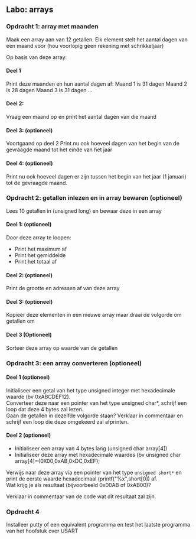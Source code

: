 ## Labo: arrays

### Opdracht 1: array met maanden

Maak een array aan van 12 getallen.
Elk element stelt het aantal dagen van een maand voor (hou voorlopig geen rekening met schrikkeljaar)

Op basis van deze array:

#### Deel 1
Print deze maanden en hun aantal dagen af:
Maand 1 is 31 dagen
Maand 2 is 28 dagen
Maand 3 is 31 dagen
...

#### Deel 2:
Vraag een maand op en print het aantal dagen van die maand

#### Deel 3: (optioneel)
Voortgaand op deel 2
Print nu ook hoeveel dagen van het begin van de gevraagde maand tot het einde van het jaar

#### Deel 4: (optioneel)
Print nu ook hoeveel dagen er zijn tussen het begin van het jaar (1 januari) tot de gevraagde maand.

### Opdracht 2: getallen inlezen en in array bewaren (optioneel)

Lees 10 getallen in (unsigned long) en bewaar deze in een array

#### Deel 1:  (optioneel)

Door deze array te loopen:

* Print het maximum af
* Print het gemiddelde
* Print het totaal af

#### Deel 2:  (optioneel)
Print de grootte en adressen af van deze array

#### Deel 3: (optioneel)
Kopieer deze elementen in een nieuwe array maar draai de volgorde om getallen om

#### Deel 3 (Optioneel)
Sorteer deze array op waarde van de getallen

### Opdracht 3: een array converteren  (optioneel)

#### Deel 1  (optioneel)

Initialiseer een getal van het type unsigned integer met hexadecimale waarde (bv 0xABCDEF12).  
Converteer deze naar een pointer van het type unsigned char*, schrijf een loop dat deze 4 bytes zal lezen.  
Gaan de getallen in dezelfde volgorde staan?  Verklaar in commentaar en schrijf een loop die deze omgekeerd zal afprinten.

#### Deel 2 (optioneel)

* Initialiseer een array van 4 bytes lang (unsigned char array[4])
* Initialiseer deze array met hexadecimale waardes (bv unsigned char array[4]={0X00,0xAB,0xDC,0xEF};

Verwijs naar deze array via een pointer van het type ```unsigned short*``` en print de eerste waarde hexadecimaal (printf("%x",short[0]) af.  
Wat krijg je als resultaat (bijvoorbeeld 0x00AB of 0xAB00)?

Verklaar in commentaar van de code wat dit resultaat zal zijn.


### Opdracht 4

Installeer putty of een equivalent programma en test het laatste programma van het hoofstuk over USART
